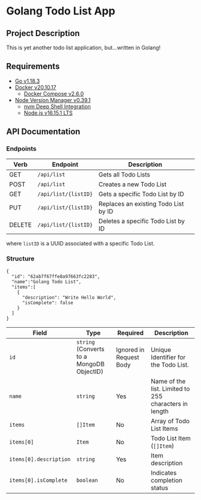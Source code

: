 # Golang Todo List App

## Project Description

This is yet another todo list application, but...written in Golang!

## Requirements

- [Go v1.18.3](https://go.dev/)
- [Docker v20.10.17](https://www.docker.com/)
  - [Docker Compose v2.6.0](https://www.docker.com/)
- [Node Version Manager v0.39.1](https://github.com/nvm-sh/nvm)
  - [nvm Deep Shell Integration](https://github.com/nvm-sh/nvm#deeper-shell-integration)
  - [Node.js v16.15.1 LTS](https://github.com/nvm-sh/nvm#long-term-support)

## API Documentation

### Endpoints

| Verb | Endpoint | Description |
| --- | --- | --- | 
| GET | `/api/list` | Gets all Todo Lists | 
| POST | `/api/list` | Creates a new Todo List | 
| GET | `/api/list/{listID}` | Gets a specific Todo List by ID | 
| PUT | `/api/list/{listID}` | Replaces an existing Todo List by ID | 
| DELETE | `/api/list/{listID}` | Deletes a specific Todo List by ID | 

where `listID` is a UUID associated with a specific Todo List.

### Structure

```
{
  "id": "62ab7f67ffe8a97663fc2283",
  "name":"Golang Todo List",
  "items":[
    {
      "description": "Write Hello World",
      "isComplete": false
    }
  ]
}
```

| Field | Type | Required | Description |
| --- | --- | --- | --- |
| `id` | `string` (Converts to a MongoDB ObjectID) | Ignored in Request Body | Unique Identifier for the Todo List. |
| `name` | `string` | Yes | Name of the list. Limited to 255 characters in length |
| `items` | `[]Item` | No | Array of Todo List Items |
| `items[0]` | `Item` | No | Todo List Item (`[]Item`) |
| `items[0].description` | `string` | Yes | Item description |
| `items[0].isComplete` | `boolean` | No | Indicates completion status |